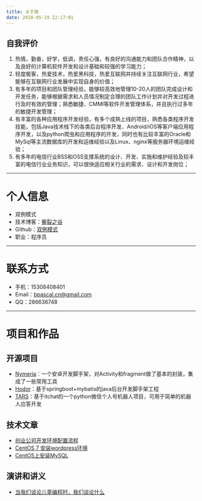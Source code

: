 ```yaml
---
title: 关于我
date: 2018-05-19 22:17:01
---
```

## 自我评价

1. 热情，勤奋，好学，低调，责任心强，有良好的沟通能力和团队合作精神，以及良好的计算机软件开发和设计基础和较强的学习能力；
2. 轻度极客，热爱技术，热爱黑科技，热爱互联网并持续关注互联网行业，希望能够在互联网行业发展中实现自身的价值；
3. 有多年的项目和团队管理经验，能够较高效地管理10-20人的团队完成设计和开发任务，能够根据需求和人员情况制定合理的团队工作计划并对开发过程进行及时有效的管理；熟悉敏捷、CMMI等软件开发管理体系，并且执行过多年的敏捷开发管理；
4. 有丰富的各种应用程序开发经验，有多个成熟上线的项目，熟悉各类程序开发技能，包括Java技术栈下的各类后台程序开发、Android/iOS等客户端应用程序开发，以及python爬虫和应用程序的开发，同时也有比较丰富的Oracle和MySql等主流数据库的开发和运维经验以及Linux、nginx等服务器环境运维经验；
5. 有多年的电信行业BSS和OSS支撑系统的设计、开发、实施和维护经验及较丰富的电信行业业务知识，可以很快适应相关行业的需求、设计和开发岗位；

---

# 个人信息

 - 双例模式
 - 技术博客：[撕裂之谷](https://www.rivendell.vip)
 - Github：[双例模式](https://github.com/bpascal)
 - 职业：程序员

---

# 联系方式
- 手机：15308408401
- Email：bpascal.cn@gmail.com
- QQ：286636748

---


# 项目和作品

## 开源项目

 - [Nymeria](https://github.com/bpascal/nymeria)：一个安卓开发脚手架，对Activity和fragment做了基本的封装，集成了一些常用工具
 - [Hodor](https://github.com/bpascal/hodor)：基于springboot+mybatis的java后台开发脚手架工程
 - [TARS](https://github.com/bpascal/tars)：基于itchat的一个python微信个人号机器人项目，可用于简单的机器人应答开发

## 技术文章

- [创业公司开发环境配置流程](https://www.zybuluo.com/bpascal/note/702267)
- [CentOS 7 安装wordpress环境](https://www.zybuluo.com/bpascal/note/859615)
- [CentOS上安装MySQL](https://www.zybuluo.com/bpascal/note/703041)


## 演讲和讲义
- [当我们谈论儿童编程时，我们谈论什么](https://www.zybuluo.com/bpascal/note/692596)

